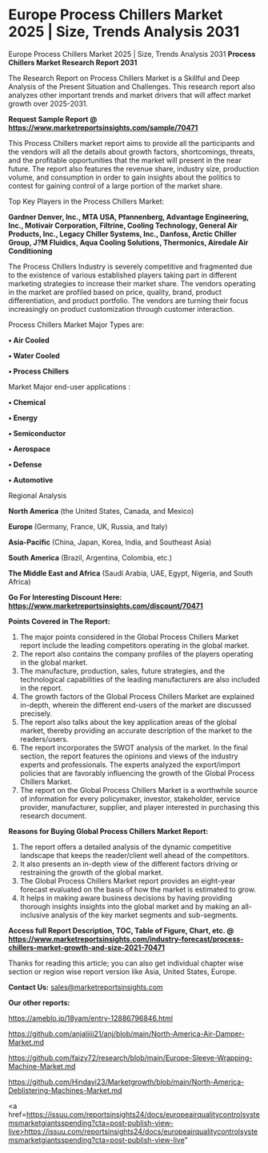 # Europe Process Chillers Market 2025 | Size, Trends Analysis 2031
Europe Process Chillers Market 2025 | Size, Trends Analysis 2031
<strong>Process Chillers Market Research Report 2031</strong>

The Research Report on Process Chillers Market is a Skillful and Deep Analysis of the Present Situation and Challenges. This research report also analyzes other important trends and market drivers that will affect market growth over 2025-2031.

<strong>Request Sample Report @ <a href=https://www.marketreportsinsights.com/sample/70471>https://www.marketreportsinsights.com/sample/70471</a></strong>

This Process Chillers market report aims to provide all the participants and the vendors will all the details about growth factors, shortcomings, threats, and the profitable opportunities that the market will present in the near future. The report also features the revenue share, industry size, production volume, and consumption in order to gain insights about the politics to contest for gaining control of a large portion of the market share.

Top Key Players in the Process Chillers Market:

<strong>Gardner Denver, Inc., MTA USA, Pfannenberg, Advantage Engineering, Inc., Motivair Corporation, Filtrine, Cooling Technology, General Air Products, Inc., Legacy Chiller Systems, Inc., Danfoss, Arctic Chiller Group, J?M Fluidics, Aqua Cooling Solutions, Thermonics, Airedale Air Conditioning</strong>

The Process Chillers Industry is severely competitive and fragmented due to the existence of various established players taking part in different marketing strategies to increase their market share. The vendors operating in the market are profiled based on price, quality, brand, product differentiation, and product portfolio. The vendors are turning their focus increasingly on product customization through customer interaction.

Process Chillers Market Major Types are:

<strong>• Air Cooled

• Water Cooled

• Process Chillers</strong>

Market Major end-user applications :

<strong>• Chemical

• Energy

• Semiconductor

• Aerospace

• Defense

• Automotive</strong>

Regional Analysis

</u><strong><b>North America</b></strong> (the United States, Canada, and Mexico)

<strong><b>Europe </b></strong>(Germany, France, UK, Russia, and Italy)

<strong><b>Asia-Pacific</b></strong> (China, Japan, Korea, India, and Southeast Asia)

<strong><b>South America</b></strong> (Brazil, Argentina, Colombia, etc.)

<strong><b>The Middle East and Africa</b></strong> (Saudi Arabia, UAE, Egypt, Nigeria, and South Africa)

<strong>Go For Interesting Discount Here: <a href=https://www.marketreportsinsights.com/discount/70471>https://www.marketreportsinsights.com/discount/70471</a></strong>

<strong>Points Covered in The Report:</strong>
<ol>
  <li>The major points considered in the Global Process Chillers Market report include the leading competitors operating in the global market.</li>
  <li>The report also contains the company profiles of the players operating in the global market.</li>
  <li>The manufacture, production, sales, future strategies, and the technological capabilities of the leading manufacturers are also included in the report.</li>
  <li>The growth factors of the Global Process Chillers Market are explained in-depth, wherein the different end-users of the market are discussed precisely.</li>
  <li>The report also talks about the key application areas of the global market, thereby providing an accurate description of the market to the readers/users.</li>
  <li>The report incorporates the SWOT analysis of the market. In the final section, the report features the opinions and views of the industry experts and professionals. The experts analyzed the export/import policies that are favorably influencing the growth of the Global Process Chillers Market.</li>
  <li>The report on the Global Process Chillers Market is a worthwhile source of information for every policymaker, investor, stakeholder, service provider, manufacturer, supplier, and player interested in purchasing this research document.</li>
</ol>
<strong>Reasons for Buying Global Process Chillers Market Report:</strong>

<ol>
  <li>The report offers a detailed analysis of the dynamic competitive landscape that keeps the reader/client well ahead of the competitors.</li>
  <li>It also presents an in-depth view of the different factors driving or restraining the growth of the global market.</li>
  <li>The Global Process Chillers Market report provides an eight-year forecast evaluated on the basis of how the market is estimated to grow.</li>
  <li>It helps in making aware business decisions by having providing thorough insights insights into the global market and by making an all-inclusive analysis of the key market segments and sub-segments.</li>
</ol>
<strong>Access full Report Description, TOC, Table of Figure, Chart, etc. @ <a href=https://www.marketreportsinsights.com/industry-forecast/process-chillers-market-growth-and-size-2021-70471>https://www.marketreportsinsights.com/industry-forecast/process-chillers-market-growth-and-size-2021-70471</a></strong>


Thanks for reading this article; you can also get individual chapter wise section or region wise report version like Asia, United States, Europe.

<strong>Contact Us:</strong>
sales@marketreportsinsights.com

<strong>Our other reports:</strong>

<a href=https://ameblo.jp/18yam/entry-12886796846.html>https://ameblo.jp/18yam/entry-12886796846.html</a>

<a href=https://github.com/anjaliiii21/anj/blob/main/North-America-Air-Damper-Market.md>https://github.com/anjaliiii21/anj/blob/main/North-America-Air-Damper-Market.md</a>

<a href=https://github.com/faizy72/research/blob/main/Europe-Sleeve-Wrapping-Machine-Market.md>https://github.com/faizy72/research/blob/main/Europe-Sleeve-Wrapping-Machine-Market.md</a>

<a href=https://github.com/Hindavi23/Marketgrowth/blob/main/North-America-Deblistering-Machines-Market.md>https://github.com/Hindavi23/Marketgrowth/blob/main/North-America-Deblistering-Machines-Market.md</a>

<a href=https://issuu.com/reportsinsights24/docs/europeairqualitycontrolsystemsmarketgiantsspending?cta=post-publish-view-live>https://issuu.com/reportsinsights24/docs/europeairqualitycontrolsystemsmarketgiantsspending?cta=post-publish-view-live</a>"

